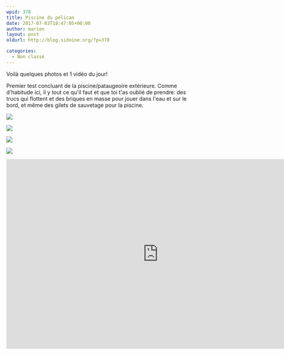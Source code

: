 ```yaml
---
wpid: 378
title: Piscine du pélican
date: 2017-07-03T18:47:05+00:00
author: marion
layout: post
oldurl: http://blog.sidoine.org/?p=378

categories:
  - Non classé
---
```

Voilà quelques photos et 1 vidéo du jour!

Premier test concluant de la piscine/pataugeoire extérieure. Comme d'habitude ici, il y tout ce qu'il faut et que toi t'as oublié de prendre: des trucs qui flottent et des briques en masse pour jouer dans l'eau et sur le bord, et même des gilets de sauvetage pour la piscine.

![](/media/2017/wp-image-1871995604jpg.jpg)

![](/media/2017/wp-image-1611481430jpg.jpg)

![](/media/2017/wp-image-1886288841jpg.jpg)

![](/media/2017/wp-image-26432058jpg.jpg)

<iframe width="800" height="500" src="https://www.youtube.com/embed/-BX-cvqXZSs" frameborder="0" allow="accelerometer; autoplay; encrypted-media; gyroscope; picture-in-picture" allowfullscreen></iframe>